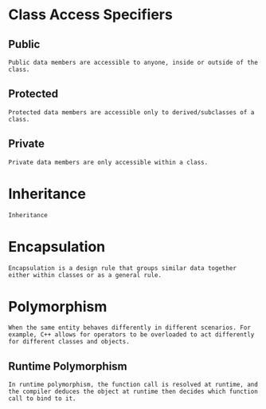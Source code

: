 # Class Access Specifiers
## Public
    Public data members are accessible to anyone, inside or outside of the class.
## Protected
    Protected data members are accessible only to derived/subclasses of a class.
## Private
    Private data members are only accessible within a class.


# Inheritance
    Inheritance


# Encapsulation
    Encapsulation is a design rule that groups similar data together either within classes or as a general rule.

# Polymorphism
    When the same entity behaves differently in different scenarios. For example, C++ allows for operators to be overloaded to act differently for different classes and objects.

## Runtime Polymorphism
    In runtime polymorphism, the function call is resolved at runtime, and the compiler deduces the object at runtime then decides which function call to bind to it.